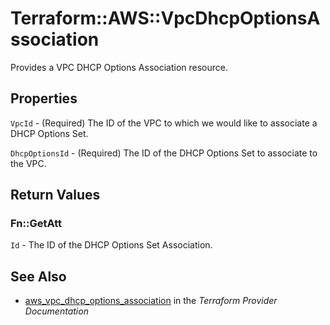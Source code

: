 # Terraform::AWS::VpcDhcpOptionsAssociation

Provides a VPC DHCP Options Association resource.

## Properties

`VpcId` - (Required) The ID of the VPC to which we would like to associate a DHCP Options Set.

`DhcpOptionsId` - (Required) The ID of the DHCP Options Set to associate to the VPC.


## Return Values

### Fn::GetAtt

`Id` - The ID of the DHCP Options Set Association.

## See Also

* [aws_vpc_dhcp_options_association](https://www.terraform.io/docs/providers/aws/r/vpc_dhcp_options_association.html) in the _Terraform Provider Documentation_